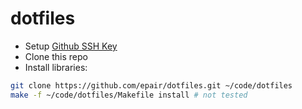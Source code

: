 # dotfiles

- Setup [Github SSH Key](https://docs.github.com/en/github/authenticating-to-github/connecting-to-github-with-ssh/generating-a-new-ssh-key-and-adding-it-to-the-ssh-agent)
- Clone this repo
- Install libraries:

```bash
git clone https://github.com/epair/dotfiles.git ~/code/dotfiles
make -f ~/code/dotfiles/Makefile install # not tested
```
